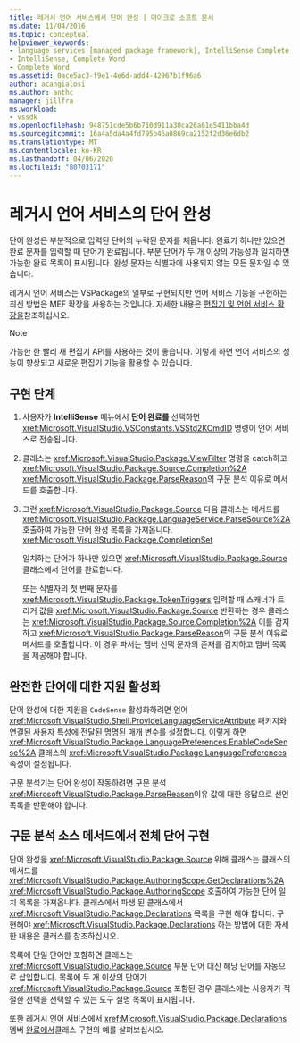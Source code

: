 ```yaml
---
title: 레거시 언어 서비스에서 단어 완성 | 마이크로 소프트 문서
ms.date: 11/04/2016
ms.topic: conceptual
helpviewer_keywords:
- language services [managed package framework], IntelliSense Complete Word
- IntelliSense, Complete Word
- Complete Word
ms.assetid: 0ace5ac3-f9e1-4e6d-add4-42967b1f96a6
author: acangialosi
ms.author: anthc
manager: jillfra
ms.workload:
- vssdk
ms.openlocfilehash: 948751cde5b6b710d911a30ca26a61e5411bba4d
ms.sourcegitcommit: 16a4a5da4a4fd795b46a0869ca2152f2d36e6db2
ms.translationtype: MT
ms.contentlocale: ko-KR
ms.lasthandoff: 04/06/2020
ms.locfileid: "80703171"
---
```

# <a name="word-completion-in-a-legacy-language-service"></a>레거시 언어 서비스의 단어 완성
단어 완성은 부분적으로 입력된 단어의 누락된 문자를 채웁니다. 완료가 하나만 있으면 완료 문자를 입력할 때 단어가 완료됩니다. 부분 단어가 두 개 이상의 가능성과 일치하면 가능한 완료 목록이 표시됩니다. 완성 문자는 식별자에 사용되지 않는 모든 문자일 수 있습니다.

 레거시 언어 서비스는 VSPackage의 일부로 구현되지만 언어 서비스 기능을 구현하는 최신 방법은 MEF 확장을 사용하는 것입니다. 자세한 내용은 [편집기 및 언어 서비스 확장을](../../extensibility/extending-the-editor-and-language-services.md)참조하십시오.

> [!NOTE]
> 가능한 한 빨리 새 편집기 API를 사용하는 것이 좋습니다. 이렇게 하면 언어 서비스의 성능이 향상되고 새로운 편집기 기능을 활용할 수 있습니다.

## <a name="implementation-steps"></a>구현 단계

1. 사용자가 **IntelliSense** 메뉴에서 **단어 완료를** 선택하면 <xref:Microsoft.VisualStudio.VSConstants.VSStd2KCmdID> 명령이 언어 서비스로 전송됩니다.

2. 클래스는 <xref:Microsoft.VisualStudio.Package.ViewFilter> 명령을 catch하고 <xref:Microsoft.VisualStudio.Package.Source.Completion%2A> <xref:Microsoft.VisualStudio.Package.ParseReason>의 구문 분석 이유로 메서드를 호출합니다.

3. 그런 <xref:Microsoft.VisualStudio.Package.Source> 다음 클래스는 메서드를 <xref:Microsoft.VisualStudio.Package.LanguageService.ParseSource%2A> 호출하여 가능한 단어 완성 목록을 가져옵니다. <xref:Microsoft.VisualStudio.Package.CompletionSet>

    일치하는 단어가 하나만 있으면 <xref:Microsoft.VisualStudio.Package.Source> 클래스에서 단어를 완료합니다.

   또는 식별자의 첫 번째 문자를 <xref:Microsoft.VisualStudio.Package.TokenTriggers> 입력할 때 스캐너가 트리거 값을 <xref:Microsoft.VisualStudio.Package.Source> 반환하는 경우 클래스는 <xref:Microsoft.VisualStudio.Package.Source.Completion%2A> 이를 감지하고 <xref:Microsoft.VisualStudio.Package.ParseReason>의 구문 분석 이유로 메서드를 호출합니다. 이 경우 파서는 멤버 선택 문자의 존재를 감지하고 멤버 목록을 제공해야 합니다.

## <a name="enabling-support-for-the-complete-word"></a>완전한 단어에 대한 지원 활성화
 단어 완성에 대한 지원을 `CodeSense` 활성화하려면 언어 <xref:Microsoft.VisualStudio.Shell.ProvideLanguageServiceAttribute> 패키지와 연결된 사용자 특성에 전달된 명명된 매개 변수를 설정합니다. 이렇게 하면 <xref:Microsoft.VisualStudio.Package.LanguagePreferences.EnableCodeSense%2A> 클래스의 <xref:Microsoft.VisualStudio.Package.LanguagePreferences> 속성이 설정됩니다.

 구문 분석기는 단어 완성이 작동하려면 구문 분석 <xref:Microsoft.VisualStudio.Package.ParseReason>이유 값에 대한 응답으로 선언 목록을 반환해야 합니다.

## <a name="implementing-complete-word-in-the-parsesource-method"></a>구문 분석 소스 메서드에서 전체 단어 구현
 단어 완성을 <xref:Microsoft.VisualStudio.Package.Source> 위해 클래스는 클래스의 메서드를 <xref:Microsoft.VisualStudio.Package.AuthoringScope.GetDeclarations%2A> <xref:Microsoft.VisualStudio.Package.AuthoringScope> 호출하여 가능한 단어 일치 목록을 가져옵니다. 클래스에서 파생 된 클래스에서 <xref:Microsoft.VisualStudio.Package.Declarations> 목록을 구현 해야 합니다. 구현해야 <xref:Microsoft.VisualStudio.Package.Declarations> 하는 방법에 대한 자세한 내용은 클래스를 참조하십시오.

 목록에 단일 단어만 포함하면 클래스는 <xref:Microsoft.VisualStudio.Package.Source> 부분 단어 대신 해당 단어를 자동으로 삽입합니다. 목록에 두 개 이상의 단어가 <xref:Microsoft.VisualStudio.Package.Source> 포함된 경우 클래스에는 사용자가 적절한 선택을 선택할 수 있는 도구 설명 목록이 표시됩니다.

 또한 레거시 언어 서비스에서 <xref:Microsoft.VisualStudio.Package.Declarations> 멤버 [완료에서](../../extensibility/internals/member-completion-in-a-legacy-language-service.md)클래스 구현의 예를 살펴보십시오.
